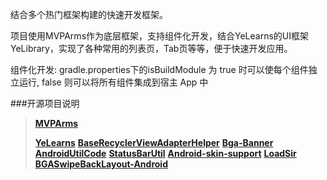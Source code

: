 结合多个热门框架构建的快速开发框架。

项目使用MVPArms作为底层框架，支持组件化开发，结合YeLearns的UI框架YeLibrary，实现了各种常用的列表页，Tab页等等，便于快速开发应用。

组件化开发:
gradle.properties下的isBuildModule 为 true 时可以使每个组件独立运行, false 则可以将所有组件集成到宿主 App 中

<p>###开源项目说明</p>
<blockquote>
<p><strong><a href="https://github.com/JessYanCoding/MVPArms">MVPArms</a></strong>
<p><strong><a href="https://github.com/yeyueduxing/YeLearns">YeLearns</a></strong>
<strong><a href="https://github.com/CymChad/BaseRecyclerViewAdapterHelper">BaseRecyclerViewAdapterHelper</a></strong>
<strong><a href="https://github.com/bingoogolapple/BGABanner-Android">Bga-Banner</a></strong>
<strong><a href="https://github.com/Blankj/AndroidUtilCode">AndroidUtilCode</a></strong>
<strong><a href="https://github.com/laobie/StatusBarUtil">StatusBarUtil</a></strong>
<strong><a href="https://github.com/ximsfei/Android-skin-support/">Android-skin-support</a></strong>
<strong><a href="https://github.com/KingJA/LoadSir">LoadSir</a></strong>
<strong><a href="https://github.com/bingoogolapple/BGASwipeBackLayout-Android">BGASwipeBackLayout-Android</a></strong></p>
</blockquote>
